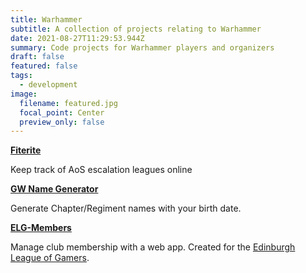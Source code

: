 ```yaml
---
title: Warhammer
subtitle: A collection of projects relating to Warhammer
date: 2021-08-27T11:29:53.944Z
summary: Code projects for Warhammer players and organizers
draft: false
featured: false
tags:
  - development
image:
  filename: featured.jpg
  focal_point: Center
  preview_only: false
---
```

**[Fiterite](https://github.com/RyanGoslingsBugle/fiterite)**

Keep track of AoS escalation leagues online

**[GW Name Generator](https://github.com/RyanGoslingsBugle/gw_name_generator)**

Generate Chapter/Regiment names with your birth date.

**[ELG-Members](https://github.com/RyanGoslingsBugle/elg-members)**

Manage club membership with a web app. Created for the [Edinburgh League of Gamers](https://www.facebook.com/edinburghleagueofgamers).